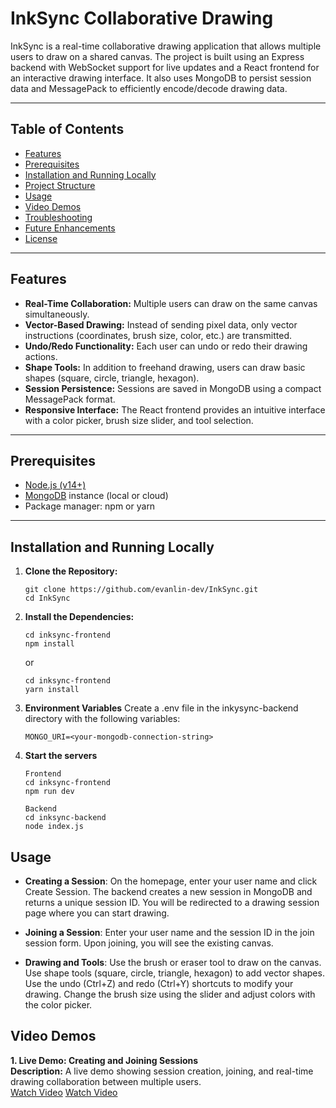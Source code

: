 # InkSync Collaborative Drawing

InkSync is a real-time collaborative drawing application that allows multiple users to draw on a shared canvas. The project is built using an Express backend with WebSocket support for live updates and a React frontend for an interactive drawing interface. It also uses MongoDB to persist session data and MessagePack to efficiently encode/decode drawing data.

---

## Table of Contents

- [Features](#features)
- [Prerequisites](#prerequisites)
- [Installation and Running Locally](#installation-and-running-locally)
- [Project Structure](#project-structure)
- [Usage](#usage)
- [Video Demos](#video-demos)
- [Troubleshooting](#troubleshooting)
- [Future Enhancements](#future-enhancements)
- [License](#license)

---

## Features

- **Real-Time Collaboration:** Multiple users can draw on the same canvas simultaneously.
- **Vector-Based Drawing:** Instead of sending pixel data, only vector instructions (coordinates, brush size, color, etc.) are transmitted.
- **Undo/Redo Functionality:** Each user can undo or redo their drawing actions.
- **Shape Tools:** In addition to freehand drawing, users can draw basic shapes (square, circle, triangle, hexagon).
- **Session Persistence:** Sessions are saved in MongoDB using a compact MessagePack format.
- **Responsive Interface:** The React frontend provides an intuitive interface with a color picker, brush size slider, and tool selection.

---

## Prerequisites

- [Node.js (v14+)](https://nodejs.org/)
- [MongoDB](https://www.mongodb.com/) instance (local or cloud)
- Package manager: npm or yarn

---

## Installation and Running Locally

1. **Clone the Repository:**

   ```
   git clone https://github.com/evanlin-dev/InkSync.git
   cd InkSync
   ```

2. **Install the Dependencies:**

    ```
    cd inksync-frontend
    npm install
    ```

    or

    ```
    cd inksync-frontend
    yarn install
    ```

3. **Environment Variables**
    Create a .env file in the inkysync-backend directory with the following variables:
    ```
    MONGO_URI=<your-mongodb-connection-string>
    ```

4. **Start the servers**
    ```
    Frontend
    cd inksync-frontend
    npm run dev
    ```

    ```
    Backend
    cd inksync-backend
    node index.js
    ```

## Usage

- **Creating a Session**:
        On the homepage, enter your user name and click Create Session.
        The backend creates a new session in MongoDB and returns a unique session ID.
        You will be redirected to a drawing session page where you can start drawing.

- **Joining a Session**:
        Enter your user name and the session ID in the join session form.
        Upon joining, you will see the existing canvas.

- **Drawing and Tools**:
        Use the brush or eraser tool to draw on the canvas.
        Use shape tools (square, circle, triangle, hexagon) to add vector shapes.
        Use the undo (Ctrl+Z) and redo (Ctrl+Y) shortcuts to modify your drawing.
        Change the brush size using the slider and adjust colors with the color picker.

## Video Demos

**1. Live Demo: Creating and Joining Sessions**  
**Description:** A live demo showing session creation, joining, and real-time drawing collaboration between multiple users.  
[Watch Video](https://raw.githubusercontent.com/evanlin-dev/InkSync/main/video1.mp4)
[Watch Video](https://raw.githubusercontent.com/evanlin-dev/InkSync/main/video2.mp4)

